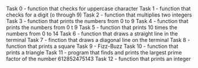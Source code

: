 Task 0 - function that checks for uppercase character
Task 1 - function that checks for a digit (o through 9)
Task 2 - function that multiplies two integers
Task 3 - function that prints the numbers from 0 to 9
Task 4 - function that prints the numbers from 0 t 9 
Task 5 - function that prints 10 times the numbers from 0 to 14
Task 6 - function that draws a straight line in the terminal
Task 7 - finction that draws a diagonal line on the terminal
Task 8 - function that prints a square
Task 9 - Fizz-Buzz
Task 10 - function that prints a triangle
Task 11 - program that finds and prints the largest prime factor of the number 612852475143
Task 12 - function that prints an integer
